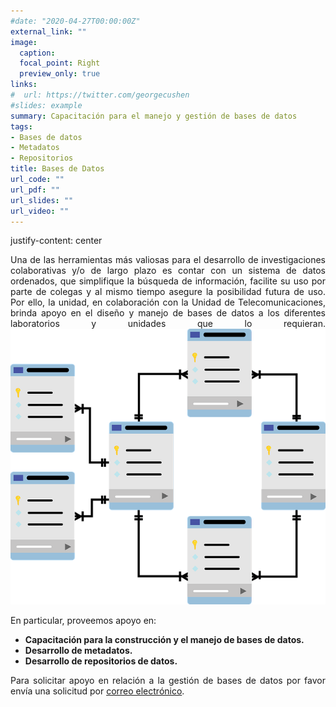 ```yaml
---
#date: "2020-04-27T00:00:00Z"
external_link: ""
image:
  caption: 
  focal_point: Right
  preview_only: true
links:
#  url: https://twitter.com/georgecushen
#slides: example
summary: Capacitación para el manejo y gestión de bases de datos
tags:
- Bases de datos
- Metadatos
- Repositorios
title: Bases de Datos
url_code: ""
url_pdf: ""
url_slides: ""
url_video: ""
---
```

<DIV align="justify">
 <p>justify-content: center</p>
  <div id="center">

Una de las herramientas más valiosas para el desarrollo de investigaciones colaborativas y/o de
largo plazo es contar con un sistema de datos ordenados, que simplifique la búsqueda de
información, facilite su uso por parte de colegas y al mismo tiempo asegure la posibilidad futura
de uso. Por ello, la unidad, en colaboración con la Unidad de Telecomunicaciones, brinda apoyo en
el diseño y manejo de bases de datos a los diferentes laboratorios y unidades que lo requieran. 
![](database.png)

En particular, proveemos apoyo en:
+ **Capacitación para la construcción y el manejo de bases de datos.**
+ **Desarrollo de metadatos.**
+ **Desarrollo de repositorios de datos.**

Para solicitar apoyo en relación a la gestión de bases de datos por favor envía una solicitud por
[correo electrónico](/contact/).

  </div>
